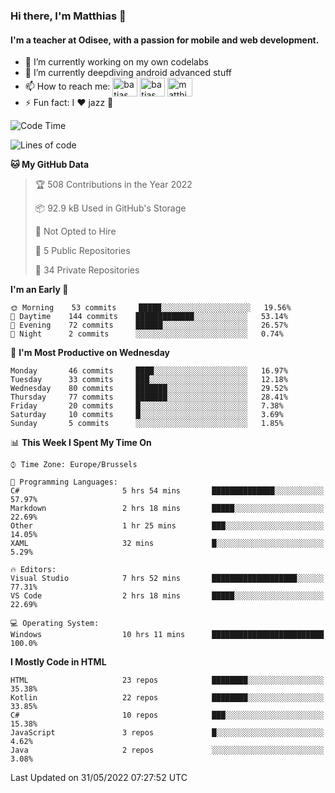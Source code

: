 ### Hi there, I'm Matthias 👋

#### I'm a teacher at Odisee, with a passion for mobile and web development.

- 🔭 I’m currently working on my own codelabs
- 🌱 I’m currently deepdiving android advanced stuff
- 📫 How to reach me: <a href="https://dev.to/batjas" target="_blank"><img align="center" src="https://raw.githubusercontent.com/rahuldkjain/github-profile-readme-generator/master/src/images/icons/Social/devto.svg" alt="batjas" height="30" width="40" /></a>
<a href="https://twitter.com/batjas" target="_blank"><img align="center" src="https://raw.githubusercontent.com/rahuldkjain/github-profile-readme-generator/master/src/images/icons/Social/twitter.svg" alt="batjas" height="30" width="40" /></a>
<a href="https://linkedin.com/in/matthiasdruwé" target="_blank"><img align="center" src="https://raw.githubusercontent.com/rahuldkjain/github-profile-readme-generator/master/src/images/icons/Social/linked-in-alt.svg" alt="matthiasdruwé" height="30" width="40" /></a>
- ⚡ Fun fact: I ❤ jazz 🎷


<!--START_SECTION:waka-->
![Code Time](http://img.shields.io/badge/Code%20Time-297%20hrs%2012%20mins-blue)

![Lines of code](https://img.shields.io/badge/From%20Hello%20World%20I%27ve%20Written-219%20Thousand%20lines%20of%20code-blue)

**🐱 My GitHub Data** 

> 🏆 508 Contributions in the Year 2022
 > 
> 📦 92.9 kB Used in GitHub's Storage 
 > 
> 🚫 Not Opted to Hire
 > 
> 📜 5 Public Repositories 
 > 
> 🔑 34 Private Repositories  
 > 
**I'm an Early 🐤** 

```text
🌞 Morning    53 commits     █████░░░░░░░░░░░░░░░░░░░░   19.56% 
🌆 Daytime    144 commits    █████████████░░░░░░░░░░░░   53.14% 
🌃 Evening    72 commits     ██████░░░░░░░░░░░░░░░░░░░   26.57% 
🌙 Night      2 commits      ░░░░░░░░░░░░░░░░░░░░░░░░░   0.74%

```
📅 **I'm Most Productive on Wednesday** 

```text
Monday       46 commits     ████░░░░░░░░░░░░░░░░░░░░░   16.97% 
Tuesday      33 commits     ███░░░░░░░░░░░░░░░░░░░░░░   12.18% 
Wednesday    80 commits     ███████░░░░░░░░░░░░░░░░░░   29.52% 
Thursday     77 commits     ███████░░░░░░░░░░░░░░░░░░   28.41% 
Friday       20 commits     █░░░░░░░░░░░░░░░░░░░░░░░░   7.38% 
Saturday     10 commits     █░░░░░░░░░░░░░░░░░░░░░░░░   3.69% 
Sunday       5 commits      ░░░░░░░░░░░░░░░░░░░░░░░░░   1.85%

```


📊 **This Week I Spent My Time On** 

```text
⌚︎ Time Zone: Europe/Brussels

💬 Programming Languages: 
C#                       5 hrs 54 mins       ██████████████░░░░░░░░░░░   57.97% 
Markdown                 2 hrs 18 mins       █████░░░░░░░░░░░░░░░░░░░░   22.69% 
Other                    1 hr 25 mins        ███░░░░░░░░░░░░░░░░░░░░░░   14.05% 
XAML                     32 mins             █░░░░░░░░░░░░░░░░░░░░░░░░   5.29%

🔥 Editors: 
Visual Studio            7 hrs 52 mins       ███████████████████░░░░░░   77.31% 
VS Code                  2 hrs 18 mins       █████░░░░░░░░░░░░░░░░░░░░   22.69%

💻 Operating System: 
Windows                  10 hrs 11 mins      █████████████████████████   100.0%

```

**I Mostly Code in HTML** 

```text
HTML                     23 repos            ████████░░░░░░░░░░░░░░░░░   35.38% 
Kotlin                   22 repos            ████████░░░░░░░░░░░░░░░░░   33.85% 
C#                       10 repos            ███░░░░░░░░░░░░░░░░░░░░░░   15.38% 
JavaScript               3 repos             █░░░░░░░░░░░░░░░░░░░░░░░░   4.62% 
Java                     2 repos             ░░░░░░░░░░░░░░░░░░░░░░░░░   3.08%

```



 Last Updated on 31/05/2022 07:27:52 UTC
<!--END_SECTION:waka-->
